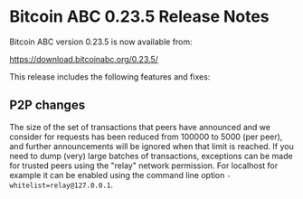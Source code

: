 # Bitcoin ABC 0.23.5 Release Notes

Bitcoin ABC version 0.23.5 is now available from:

  <https://download.bitcoinabc.org/0.23.5/>

This release includes the following features and fixes:

P2P changes
-----------

The size of the set of transactions that peers have announced and we consider
for requests has been reduced from 100000 to 5000 (per peer), and further
announcements will be ignored when that limit is reached. If you need to
dump (very) large batches of transactions, exceptions can be made for trusted
peers using the "relay" network permission. For localhost for example it can
be enabled using the command line option `-whitelist=relay@127.0.0.1`.
